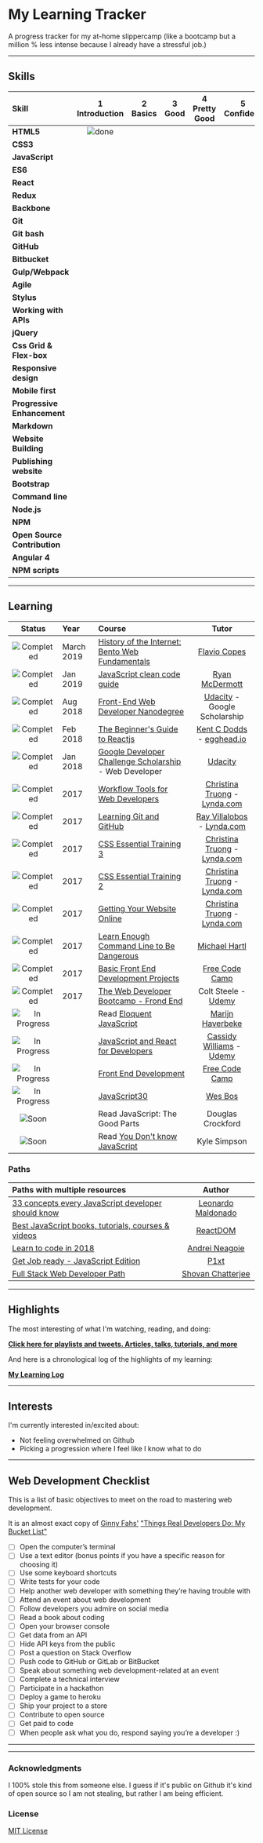 # My Learning Tracker

A progress tracker for my at-home slippercamp (like a bootcamp but a million % less intense because I already have a stressful job.)  


----

## Skills

[done]: https://user-images.githubusercontent.com/29199184/32275438-8385f5c0-bf0b-11e7-9406-42265f71e2bd.png "Done"

|               Skill              | 1<br>Introduction | 2<br>Basics   | 3<br>Good     | 4<br>Pretty Good | 5<br>Confident | 6<br>Awesome    |
|:-------------------------------- |:-----------------:|:-------------:|:-------------:|:----------------:|:--------------:|:---------------:|
|**HTML5**                         |  ![done][done]    |  |  |     |  |                 |
|**CSS3**                          |     |  |  |    |   |                 |
|**JavaScript**                    |     |  |  |                  |                |                 |
|**ES6**                           |     |  |  |                  |                |                 |
|**React**                         |      |  |  |                  |                |                 |
|**Redux**                         |      |  |               |                  |                |                 |
|**Backbone**                      |  |  |  |                  |                |                 |
|**Git**                           |     |  |  |    |                |                 |
|**Git bash**                      |     |  |  |                  |                |                 |
|**GitHub**                        |     |  |  |     |                |                 |
|**Bitbucket**                     |     |  | |    |                |                 |
|**Gulp/Webpack**                  |      | |               |                  |                |                 |
|**Agile**                         |     |  | |                  |                |                 |
|**Stylus**                        |    |  | |                  |                |                 |
|**Working with APIs**             |    |  |  |                  |                |                 |
|**jQuery**                        |      |  |  |     |                |                 |
|**Css Grid & Flex-box**           |     |  |  |    |                |                 |
|**Responsive design**             |     | | |     |                |                 |
|**Mobile first**                  |     |  |  |     |                |                 |
|**Progressive Enhancement**       |    |  ||   |                |                 |
|**Markdown**                      |    |  |  |    |   |                 |
|**Website Building**              |     |  |  |    |                |                 |
|**Publishing website**            |     |  |  |                  |                |                 |
|**Bootstrap**                     |      |  |  |                  |                |                 |
|**Command line**                  |      |  |  |                  |                |                 |
|**Node.js**                       |     |  |               |                  |                |                 |
|**NPM**                           | |  |               |                  |                |                 |
|**Open Source Contribution**      |     | |               |                  |                |                 |
|**Angular 4**                     |     |               |               |                  |                |                 |
|**NPM scripts**                   |      |               |               |                  |                |          .      |

----

## Learning

[//]: # (Status images)

[Completed]: https://user-images.githubusercontent.com/29199184/32275438-8385f5c0-bf0b-11e7-9406-42265f71e2bd.png "Completed"
[In Progress]: https://user-images.githubusercontent.com/29199184/34462881-7305ddac-ee4d-11e7-9b57-589424820da4.png "In Progress"
[Soon]: https://user-images.githubusercontent.com/29199184/34462916-d5c37bd4-ee4d-11e7-9f4a-d57f2243281b.png "Soon"

|            Status           |   Year   | Course                                                          |                Tutor                        |
|:---------------------------:|:---------|:----------------------------------------------------------------|:-------------------------------------------:|
| ![Completed][Completed]     | March 2019 | [History of the Internet: Bento Web Fundamentals]             | [Flavio Copes]                              |
| ![Completed][Completed]     | Jan 2019 | [JavaScript clean code guide]                                   | [Ryan McDermott]                            |
| ![Completed][Completed]     | Aug 2018 | [Front-End Web Developer Nanodegree]                            | [Udacity] - Google Scholarship              |
| ![Completed][Completed]     | Feb 2018 | [The Beginner's Guide to Reactjs]                               | [Kent C Dodds] - [egghead.io]               |
| ![Completed][Completed]     | Jan 2018 | [Google Developer Challenge Scholarship] - Web Developer        | [Udacity]                                   |
| ![Completed][Completed]     | 2017     | [Workflow Tools for Web Developers]                             | [Christina Truong] - [Lynda.com]            |
| ![Completed][Completed]     | 2017     | [Learning Git and GitHub]                                       | [Ray Villalobos] - [Lynda.com]              |
| ![Completed][Completed]     | 2017     | [CSS Essential Training 3]                                      | [Christina Truong] - [Lynda.com]            |
| ![Completed][Completed]     | 2017     | [CSS Essential Training 2]                                      | [Christina Truong] - [Lynda.com]            |
| ![Completed][Completed]     | 2017     | [Getting Your Website Online]                                   | [Christina Truong] - [Lynda.com]            |
| ![Completed][Completed]     | 2017     | [Learn Enough Command Line to Be Dangerous]                     | [Michael Hartl]                             |
| ![Completed][Completed]     | 2017     | [Basic Front End Development Projects]                          | [Free Code Camp]                            |
| ![Completed][Completed]     | 2017     | [The Web Developer Bootcamp - Frond End]                        | Colt Steele - [Udemy]                       |
| ![In Progress][In Progress] |          | Read [Eloquent JavaScript]                                      | [Marijn Haverbeke]                          |
| ![In Progress][In Progress] |          | [JavaScript and React for Developers]                           | [Cassidy Williams] - [Udemy]                |
| ![In Progress][In Progress] |          | [Front End Development]                                         | [Free Code Camp]                            |
| ![In Progress][In Progress] |          | [JavaScript30]                                                  | [Wes Bos]                                   |
| ![Soon][Soon]               |          | Read JavaScript: The Good Parts                                 | Douglas Crockford                           |
| ![Soon][Soon]               |          | Read [You Don't know JavaScript]                                | Kyle Simpson                                |

[//]: # (Reference links to courses)

[History of the Internet: Bento Web Fundamentals]: https://www.youtube.com/watch?v=9hIQjrMHTv4
[JavaScript clean code guide]: https://github.com/ryanmcdermott/clean-code-javascript
[Front-End Web Developer Nanodegree]: https://eu.udacity.com/course/front-end-web-developer-nanodegree--nd001
[JavaScript and React for Developers]: https://www.udemy.com/js-and-react-for-devs/
[You Don't know JavaScript]: https://github.com/getify/You-Dont-Know-JS
[Workflow Tools for Web Developers]: https://www.lynda.com/Web-Design-tutorials/Workflow-Tools-Web-Development/533305-2.html
[Learning Git and GitHub]: https://www.lynda.com/Git-tutorials/Up-Running-Git-GitHub/409275-2.html
[CSS Essential Training 3]: https://www.lynda.com/CSS-tutorials/CSS-Essential-Training-3/609030-2.html
[CSS Essential Training 2]: https://www.lynda.com/CSS-tutorials/CSS-Essential-Training-2/569189-2.html
[Getting Your Website Online]: https://www.lynda.com/Web-Development-tutorials/Getting-Your-Website-Online/609031-2.html
[Learn Enough Command Line to Be Dangerous]: https://www.learnenough.com/command-line-tutorial
[Basic Front End Development Projects]: https://www.freecodecamp.org/syknapse
[The Web Developer Bootcamp - Frond End]: https://www.udemy.com/the-web-developer-bootcamp
[The Web Developer Bootcamp - Back End]: https://www.udemy.com/the-web-developer-bootcamp
[Front End Development]: https://www.freecodecamp.org/syknapse
[Google Developer Challenge Scholarship]: https://www.udacity.com/google-scholarships
[JavaScript30]: https://javascript30.com/
[JavaScript & jQuery]: http://javascriptbook.com/
[Eloquent JavaScript]: http://eloquentjavascript.net/
[Learn CSS Grid]: https://scrimba.com/g/gR8PTE
[The Beginner's Guide to Reactjs]: https://egghead.io/courses/the-beginner-s-guide-to-reactjs

[//]: # (Reference links to tutors)

[Flavio Copes]: https://twitter.com/flaviocopes
[Ryan McDermott]: https://github.com/ryanmcdermott
[Cassidy Williams]: https://twitter.com/cassidoo
[Christina Truong]: https://twitter.com/christinatruong
[Lynda.com]: https://www.lynda.com
[Ray Villalobos]: https://twitter.com/planetoftheweb
[Michael Hartl]: https://twitter.com/mhartl
[Free Code Camp]: https://www.freecodecamp.org
[Udemy]: https://www.udemy.com
[Udacity]: https://www.udacity.com
[Wes Bos]: https://twitter.com/wesbos
[Marijn Haverbeke]: https://twitter.com/MarijnJH
[Per Harald Borgen]: https://twitter.com/perborgen
[Scrimba]: https://scrimba.com/
[Kent C Dodds]: https://egghead.io/instructors/kentcdodds
[egghead.io]: https://egghead.io/

### Paths

| Paths with multiple resources                             |            Author            |
|:----------------------------------------------------------|:----------------------------:|
| [33 concepts every JavaScript developer should know]      | [Leonardo Maldonado]         |
| [Best JavaScript books, tutorials, courses & videos]      | [ReactDOM]                   |
| [Learn to code in 2018]                                   | [Andrei Neagoie]             |
| [Get Job ready - JavaScript Edition]                      | [P1xt]                       |
| [Full Stack Web Developer Path]                           | [Shovan Chatterjee]          |

[//]: # (Reference links to paths)

[33 concepts every JavaScript developer should know]: https://github.com/leonardomso/33-js-concepts
[Best JavaScript books, tutorials, courses & videos]: https://reactdom.com/blog/javascript-books
[Learn to code in 2018]: https://hackernoon.com/learn-to-code-in-2018-get-hired-and-have-fun-along-the-way-b338247eed6a
[Get Job ready - JavaScript Edition]: https://github.com/P1xt/p1xt-guides/blob/master/job-ready-javascript-edition-2.0.md
[Full Stack Web Developer Path]: https://github.com/shovanch/fullstack-web-developer-path

[//]: # (Reference links to authors)
[Leonardo Maldonado]: https://github.com/leonardomso
[ReactDOM]: https://reactdom.com
[Andrei Neagoie]: https://twitter.com/AndreiNeagoie
[P1xt]: https://github.com/P1xt
[Shovan Chatterjee]: https://github.com/shovanch

----

## Highlights

The most interesting of what I'm watching, reading, and doing:

[**Click here for playlists and tweets. Articles, talks, tutorials, and more**](https://syknapse.github.io/My-Learning-Tracker/)

And here is a chronological log of the highlights of my learning:

[**My Learning Log**](https://github.com/Syknapse/My-Learning-Tracker/blob/master/log.md)

----

## Interests

I'm currently interested in/excited about:

+ Not feeling overwhelmed on Github
+ Picking a progression where I feel like I know what to do

----

## Web Development Checklist

This is a list of basic objectives to meet on the road to mastering web development.

It is an almost exact copy of [Ginny Fahs'](https://twitter.com/ginnyfahs) ["Things Real Developers Do: My Bucket List"](https://blog.prototypr.io/wondering-if-youre-a-real-developer-yet-try-making-a-bucket-list-281275482155)


* [ ] Open the computer’s terminal
* [ ] Use a text editor (bonus points if you have a specific reason for choosing it)
* [ ] Use some keyboard shortcuts
* [ ] Write tests for your code
* [ ] Help another web developer with something they’re having trouble with
* [ ] Attend an event about web development
* [ ] Follow developers you admire on social media
* [ ] Read a book about coding
* [ ] Open your browser console
* [ ] Get data from an API
* [ ] Hide API keys from the public
* [ ] Post a question on Stack Overflow
* [ ] Push code to GitHub or GitLab or BitBucket
* [ ] Speak about something web development-related at an event
* [ ] Complete a technical interview
* [ ] Participate in a hackathon
* [ ] Deploy a game to heroku
* [ ] Ship your project to a store
* [ ] Contribute to open source
* [ ] Get paid to code
* [ ] When people ask what you do, respond saying you’re a developer :)

----



----

### Acknowledgments

I 100% stole this from someone else.  I guess if it's public on Github it's kind of open source so I am not stealing, but rather I am being efficient.  

### License

[MIT License](https://github.com/Syknapse/My-Learning-Tracker/blob/master/LICENSE)
